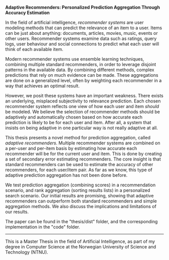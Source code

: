 **Adaptive Recommenders: Personalized Prediction Aggregation Through Accuracy Estimation**

In the field of artificial intelligence,
*recommender systems* are user modeling methods
that can predict the relevance of an item to a user.
Items can be just about anything: 
documents, articles, movies, music, events or other users.
Recommender systems examine data such as ratings, query logs,
user behaviour and social connections to predict
what each user will think of each available item.

Modern recommender systems use ensemble learning techniques,
combining multiple standard recommenders,
in order to leverage disjoint patterns in the available data.
By combining different methods,
complex predictions that rely on much evidence can be made.
These aggregations are done on a generalized level,
often by weighting each recommender in a way
that achieves an optimal result.

However, we posit these systems have an important weakness.
There exists an underlying, misplaced subjectivity to relevance prediction.
Each chosen recommender system reflects one view of 
how each user and item *should* be modeled.
We believe the selection of recommender methods should 
be adaptively and automatically chosen based on
how accurate each prediction is likely to be for each user and item.
After all, a system that insists on being adaptive
in one particular way is not really adaptive at all.

This thesis presents a novel method for prediction aggregation,
called *adaptive recommenders*.
Multiple recommender systems are combined on a per-user and per-item basis
by estimating how accurate each recommender will be for the current user and item.
This is done by creating a set of secondary error estimating recommenders.
The core insight is that standard recommenders can be used
to estimate the accuracy of other recommenders, for each
user/item pair.
As far as we know, this type of adaptive prediction aggregation
has not been done before.

We test prediction aggregation (combining scores) in a
recommendation scenario,
and rank aggregation (sorting results lists) in a personalized search scenario.
Our initial results are promising, showing that adaptive recommenders
can outperform both standard recommenders and simple aggregation methods.
We also discuss the implications and limitations of our results.

The paper can be found in the "thesis/dist" folder, 
and the corresponding implementation in the "code" folder.

---

This is a Master Thesis in the field of Artificial Intelligence,
as part of my degree in Computer Science
at the Norwegian University of Science and Technology (NTNU).

